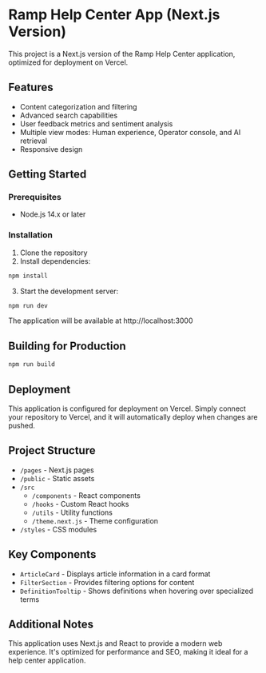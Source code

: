 # Ramp Help Center App (Next.js Version)

This project is a Next.js version of the Ramp Help Center application, optimized for deployment on Vercel.

## Features

- Content categorization and filtering
- Advanced search capabilities
- User feedback metrics and sentiment analysis
- Multiple view modes: Human experience, Operator console, and AI retrieval
- Responsive design

## Getting Started

### Prerequisites

- Node.js 14.x or later

### Installation

1. Clone the repository
2. Install dependencies:

```bash
npm install
```

3. Start the development server:

```bash
npm run dev
```

The application will be available at http://localhost:3000

## Building for Production

```bash
npm run build
```

## Deployment

This application is configured for deployment on Vercel. Simply connect your repository to Vercel, and it will automatically deploy when changes are pushed.

## Project Structure

- `/pages` - Next.js pages
- `/public` - Static assets
- `/src`
  - `/components` - React components
  - `/hooks` - Custom React hooks
  - `/utils` - Utility functions
  - `/theme.next.js` - Theme configuration
- `/styles` - CSS modules

## Key Components

- `ArticleCard` - Displays article information in a card format
- `FilterSection` - Provides filtering options for content
- `DefinitionTooltip` - Shows definitions when hovering over specialized terms

## Additional Notes

This application uses Next.js and React to provide a modern web experience. It's optimized for performance and SEO, making it ideal for a help center application.
